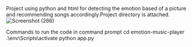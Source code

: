 Project using python and html for detecting the emotion based of a picture and recommending songs accordingly.Project directory is attached. ![Screenshot (286)](https://github.com/user-attachments/assets/1c3bdf2d-a90f-460d-86b0-79092f4f616e)

Commands to run the code in command prompt 
cd emotion-music-player
.\env\Scripts\activate
python app.py
